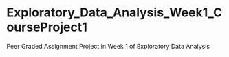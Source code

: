 # Exploratory_Data_Analysis_Week1_CourseProject1
Peer Graded Assignment Project in Week 1 of Exploratory Data Analysis
